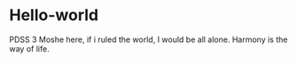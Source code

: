 # Hello-world
PDSS 3
Moshe here, if i ruled the world, I would be all alone. Harmony is the way of life.

